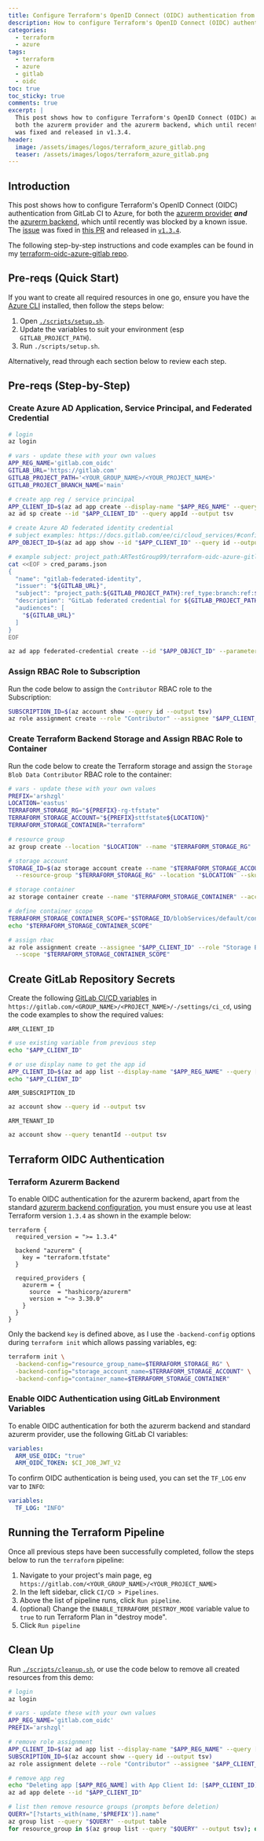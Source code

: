 ```yaml
---
title: Configure Terraform's OpenID Connect (OIDC) authentication from GitLab CI to Azure
description: How to configure Terraform's OpenID Connect (OIDC) authentication from GitLab CI to Azure, for both the azurerm provider and the azurerm backend
categories: 
  - terraform
  - azure
tags:
  - terraform
  - azure
  - gitlab
  - oidc
toc: true
toc_sticky: true
comments: true
excerpt: |
  This post shows how to configure Terraform's OpenID Connect (OIDC) authentication from GitLab CI to Azure, for
  both the azurerm provider and the azurerm backend, which until recently was blocked by a known issue. The issue
  was fixed and released in v1.3.4.
header:
  image: /assets/images/logos/terraform_azure_gitlab.png
  teaser: /assets/images/logos/terraform_azure_gitlab.png
---
```


## Introduction

This post shows how to configure Terraform's OpenID Connect (OIDC) authentication from GitLab CI to Azure, for both
the [azurerm provider](https://registry.terraform.io/providers/hashicorp/azurerm/latest/docs/guides/service_principal_oidc)
***and*** the [azurerm backend](https://developer.hashicorp.com/terraform/language/settings/backends/azurerm),
which until recently was blocked by a known issue. The [issue](https://github.com/hashicorp/terraform/issues/31802)
was fixed in [this PR](https://github.com/hashicorp/terraform/pull/31966) and released in
[`v1.3.4`](https://github.com/hashicorp/terraform/releases/tag/v1.3.4).

The following step-by-step instructions and code examples can be found in my
[terraform-oidc-azure-gitlab repo](https://gitlab.com/ARTestGroup99/terraform-oidc-azure-gitlab).

## Pre-reqs (Quick Start)

If you want to create all required resources in one go, ensure you have the
[Azure CLI](https://learn.microsoft.com/en-gb/cli/azure/) installed, then follow the steps below:

1. Open [`./scripts/setup.sh`](https://gitlab.com/ARTestGroup99/terraform-oidc-azure-gitlab/-/blob/main/scripts/setup.sh).
1. Update the variables to suit your environment (esp `GITLAB_PROJECT_PATH`).
1. Run `./scripts/setup.sh`.

Alternatively, read through each section below to review each step.

## Pre-reqs (Step-by-Step)

### Create Azure AD Application, Service Principal, and Federated Credential

```bash
# login
az login

# vars - update these with your own values
APP_REG_NAME='gitlab.com_oidc'
GITLAB_URL='https://gitlab.com'
GITLAB_PROJECT_PATH='<YOUR_GROUP_NAME>/<YOUR_PROJECT_NAME>'
GITLAB_PROJECT_BRANCH_NAME='main'

# create app reg / service principal
APP_CLIENT_ID=$(az ad app create --display-name "$APP_REG_NAME" --query appId --output tsv)
az ad sp create --id "$APP_CLIENT_ID" --query appId --output tsv

# create Azure AD federated identity credential
# subject examples: https://docs.gitlab.com/ee/ci/cloud_services/#configure-a-conditional-role-with-oidc-claims
APP_OBJECT_ID=$(az ad app show --id "$APP_CLIENT_ID" --query id --output tsv)

# example subject: project_path:ARTestGroup99/terraform-oidc-azure-gitlab:ref_type:branch:ref:main
cat <<EOF > cred_params.json
{
  "name": "gitlab-federated-identity",
  "issuer": "${GITLAB_URL}",
  "subject": "project_path:${GITLAB_PROJECT_PATH}:ref_type:branch:ref:${GITLAB_PROJECT_BRANCH_NAME}",
  "description": "GitLab federated credential for ${GITLAB_PROJECT_PATH}",
  "audiences": [
    "${GITLAB_URL}"
  ]
}
EOF

az ad app federated-credential create --id "$APP_OBJECT_ID" --parameters 'cred_params.json'
```

### Assign RBAC Role to Subscription

Run the code below to assign the `Contributor` RBAC role to the Subscription:

```bash
SUBSCRIPTION_ID=$(az account show --query id --output tsv)
az role assignment create --role "Contributor" --assignee "$APP_CLIENT_ID" --subscription "$SUBSCRIPTION_ID"
```

### Create Terraform Backend Storage and Assign RBAC Role to Container

Run the code below to create the Terraform storage and assign the `Storage Blob Data Contributor` RBAC role to the
container:

```bash
# vars - update these with your own values
PREFIX='arshzgl'
LOCATION='eastus'
TERRAFORM_STORAGE_RG="${PREFIX}-rg-tfstate"
TERRAFORM_STORAGE_ACCOUNT="${PREFIX}sttfstate${LOCATION}"
TERRAFORM_STORAGE_CONTAINER="terraform"

# resource group
az group create --location "$LOCATION" --name "$TERRAFORM_STORAGE_RG"

# storage account
STORAGE_ID=$(az storage account create --name "$TERRAFORM_STORAGE_ACCOUNT" \
  --resource-group "$TERRAFORM_STORAGE_RG" --location "$LOCATION" --sku "Standard_LRS" --query id --output tsv)

# storage container
az storage container create --name "$TERRAFORM_STORAGE_CONTAINER" --account-name "$TERRAFORM_STORAGE_ACCOUNT"

# define container scope
TERRAFORM_STORAGE_CONTAINER_SCOPE="$STORAGE_ID/blobServices/default/containers/$TERRAFORM_STORAGE_CONTAINER"
echo "$TERRAFORM_STORAGE_CONTAINER_SCOPE"

# assign rbac
az role assignment create --assignee "$APP_CLIENT_ID" --role "Storage Blob Data Contributor" \
  --scope "$TERRAFORM_STORAGE_CONTAINER_SCOPE"
```

## Create GitLab Repository Secrets

Create the following [GitLab CI/CD variables](https://docs.gitlab.com/ee/ci/variables/index.html) in
`https://gitlab.com/<GROUP_NAME>/<PROJECT_NAME>/-/settings/ci_cd`, using the code examples to show the required
values:

`ARM_CLIENT_ID`

```bash
# use existing variable from previous step
echo "$APP_CLIENT_ID"

# or use display name to get the app id
APP_CLIENT_ID=$(az ad app list --display-name "$APP_REG_NAME" --query [].appId --output tsv)
echo "$APP_CLIENT_ID"
```

`ARM_SUBSCRIPTION_ID`

```bash
az account show --query id --output tsv
```

`ARM_TENANT_ID`
  
```bash
az account show --query tenantId --output tsv
```

## Terraform OIDC Authentication

### Terraform Azurerm Backend

To enable OIDC authentication for the azurerm backend, apart from the standard
[azurerm backend configuration](https://developer.hashicorp.com/terraform/language/settings/backends/azurerm#example-configuration),
you must ensure you use at least Terraform version `1.3.4` as shown in the example below:

```hcl
terraform {
  required_version = ">= 1.3.4"

  backend "azurerm" {
    key = "terraform.tfstate"
  }

  required_providers {
    azurerm = {
      source  = "hashicorp/azurerm"
      version = "~> 3.30.0"
    }
  }
}
```

Only the backend `key` is defined above, as I use the `-backend-config` options during `terraform init` which
allows passing variables, eg:

```bash
terraform init \
  -backend-config="resource_group_name=$TERRAFORM_STORAGE_RG" \
  -backend-config="storage_account_name=$TERRAFORM_STORAGE_ACCOUNT" \
  -backend-config="container_name=$TERRAFORM_STORAGE_CONTAINER"
```

### Enable OIDC Authentication using GitLab Environment Variables

To enable OIDC authentication for both the azurerm backend and standard azurerm provider, use the following GitLab
CI variables:

```yaml
variables:
  ARM_USE_OIDC: "true"
  ARM_OIDC_TOKEN: $CI_JOB_JWT_V2
```

To confirm OIDC authentication is being used, you can set the `TF_LOG` env var to `INFO`:

```yaml
variables:
  TF_LOG: "INFO"
```

## Running the Terraform Pipeline

Once all previous steps have been successfully completed, follow the steps below to run the `terraform` pipeline:

1. Navigate to your project's main page, eg `https://gitlab.com/<YOUR_GROUP_NAME>/<YOUR_PROJECT_NAME>`
1. In the left sidebar, click `CI/CD > Pipelines`.
1. Above the list of pipeline runs, click `Run pipeline`.
1. (optional) Change the `ENABLE_TERRAFORM_DESTROY_MODE` variable value to `true` to run Terraform Plan in "destroy mode".
1. Click `Run pipeline`

## Clean Up

Run [`./scripts/cleanup.sh`](https://gitlab.com/ARTestGroup99/terraform-oidc-azure-gitlab/-/blob/main/scripts/cleanup.sh),
or use the code below to remove all created resources from this demo:

```bash
# login
az login

# vars - update these with your own values
APP_REG_NAME='gitlab.com_oidc'
PREFIX='arshzgl'

# remove role assignment
APP_CLIENT_ID=$(az ad app list --display-name "$APP_REG_NAME" --query [].appId --output tsv)
SUBSCRIPTION_ID=$(az account show --query id --output tsv)
az role assignment delete --role "Contributor" --assignee "$APP_CLIENT_ID" --subscription "$SUBSCRIPTION_ID"

# remove app reg
echo "Deleting app [$APP_REG_NAME] with App Client Id: [$APP_CLIENT_ID]..."
az ad app delete --id "$APP_CLIENT_ID"

# list then remove resource groups (prompts before deletion)
QUERY="[?starts_with(name,'$PREFIX')].name"
az group list --query "$QUERY" --output table
for resource_group in $(az group list --query "$QUERY" --output tsv); do echo "Delete Resource Group: ${resource_group}"; az group delete --name "${resource_group}"; done
```

